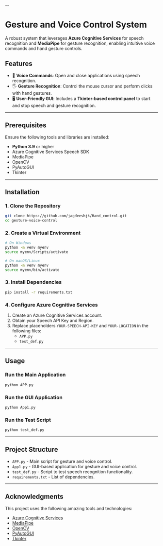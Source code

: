 --

# Gesture and Voice Control System  

A robust system that leverages **Azure Cognitive Services** for speech recognition and **MediaPipe** for gesture recognition, enabling intuitive voice commands and hand gesture controls.  

## Features  

- 🎤 **Voice Commands**: Open and close applications using speech recognition.  
- 🖐️ **Gesture Recognition**: Control the mouse cursor and perform clicks with hand gestures.  
- 🖥️ **User-Friendly GUI**: Includes a **Tkinter-based control panel** to start and stop speech and gesture recognition.  

---

## Prerequisites  

Ensure the following tools and libraries are installed:  
- **Python 3.9** or higher  
- Azure Cognitive Services Speech SDK  
- MediaPipe  
- OpenCV  
- PyAutoGUI  
- Tkinter  

---

## Installation  

### 1. Clone the Repository  
```bash  
git clone https://github.com/jagdeeshjk/Hand_control.git 
cd gesture-voice-control  
```  

### 2. Create a Virtual Environment  
```bash  
# On Windows  
python -m venv myenv  
source myenv/Scripts/activate  

# On macOS/Linux  
python -m venv myenv  
source myenv/bin/activate  
```  

### 3. Install Dependencies  
```bash  
pip install -r requirements.txt  
```  

### 4. Configure Azure Cognitive Services  
1. Create an Azure Cognitive Services account.  
2. Obtain your Speech API Key and Region.  
3. Replace placeholders `YOUR-SPEECH-API-KEY` and `YOUR-LOCATION` in the following files:  
   - `APP.py`  
   - `test_def.py`  

---

## Usage  

### Run the Main Application  
```bash  
python APP.py  
```  

### Run the GUI Application  
```bash  
python App1.py  
```  

### Run the Test Script  
```bash  
python test_def.py  
```  

---

## Project Structure  

- `APP.py` - Main script for gesture and voice control.  
- `App1.py` - GUI-based application for gesture and voice control.  
- `test_def.py` - Script to test speech recognition functionality.  
- `requirements.txt` - List of dependencies.  

---

## Acknowledgments  

This project uses the following amazing tools and technologies:  
- [Azure Cognitive Services](https://azure.microsoft.com/en-us/services/cognitive-services/)  
- [MediaPipe](https://mediapipe.dev/)  
- [OpenCV](https://opencv.org/)  
- [PyAutoGUI](https://pyautogui.readthedocs.io/en/latest/)  
- [Tkinter](https://docs.python.org/3/library/tkinter.html)  


